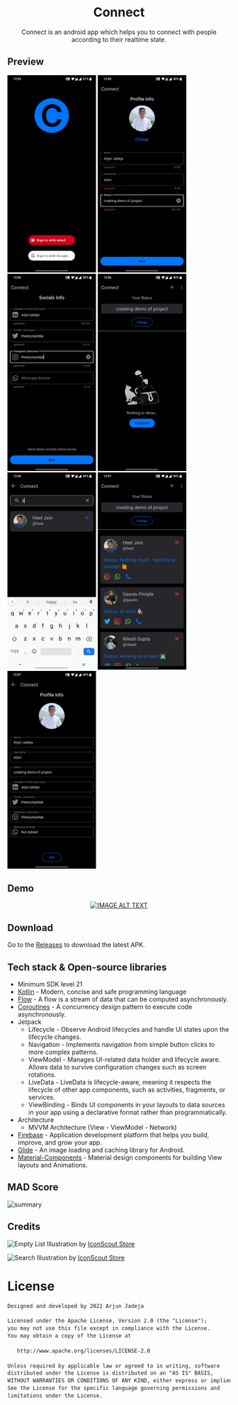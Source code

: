 <h1 align="center">Connect</h1>

<p align="center">  
Connect is an android app which helps you to connect with people according to their realtime state.
</p>

## Preview

<p float="left">
  <img src="assets/1.jpg" width="200" /> 
  <img src="assets/2.jpg" width="200" />
  <img src="assets/3.jpg" width="200" />
  <img src="assets/4.jpg" width="200" /> 
  <img src="assets/5.jpg" width="200" /> 
  <img src="assets/6.jpg" width="200" />
  <img src="assets/7.jpg" width="200" />
</p>

## Demo
<div align="center">
  <a href="https://www.youtube.com/watch?v=Faj8BKEis_I"><img src="https://img.youtube.com/vi/Faj8BKEis_I/0.jpg" alt="IMAGE ALT TEXT"></a>
</div>

## Download
Go to the [Releases](https://github.com/ArjunJadeja/Connect/releases) to download the latest APK.

## Tech stack & Open-source libraries
- Minimum SDK level 21
- [Kotlin](https://kotlinlang.org/) - Modern, concise and safe programming language
- [Flow](https://developer.android.com/kotlin/flow) - A flow is a stream of data that can be computed asynchronously.
- [Coroutines](https://github.com/Kotlin/kotlinx.coroutines) - A concurrency design pattern to execute code asynchronously.
- Jetpack
  - Lifecycle - Observe Android lifecycles and handle UI states upon the lifecycle changes.
  - Navigation - Implements navigation from simple button clicks to more complex patterns.
  - ViewModel - Manages UI-related data holder and lifecycle aware. Allows data to survive configuration changes such as screen rotations.
  - LiveData - LiveData is lifecycle-aware, meaning it respects the lifecycle of other app components, such as activities, fragments, or services.
  - ViewBinding - Binds UI components in your layouts to data sources in your app using a declarative format rather than programmatically.
- Architecture
  - MVVM Architecture (View - ViewModel - Network)
- [Firebase](https://github.com/firebase/quickstart-android) - Application development platform that helps you build, improve, and grow your app.
- [Glide](https://github.com/bumptech/glide) - An image loading and caching library for Android.
- [Material-Components](https://github.com/material-components/material-components-android) - Material design components for building View layouts and Animations.

## MAD Score
![summary](https://user-images.githubusercontent.com/81246797/186257198-7a249533-7c37-4aa1-8dbd-c8c408c6e656.png)

## Credits
![Empty List Illustration](https://iconscout.com/illustration/boy-waiting-with-cat-2637397) by [IconScout Store](https://iconscout.com/contributors/iconscout)

![Search Illustration](https://iconscout.com/illustration/searching-2637403) by [IconScout Store](https://iconscout.com/contributors/iconscout)

# License
```xml
Designed and developed by 2022 Arjun Jadeja

Licensed under the Apache License, Version 2.0 (the "License");
you may not use this file except in compliance with the License.
You may obtain a copy of the License at

   http://www.apache.org/licenses/LICENSE-2.0

Unless required by applicable law or agreed to in writing, software
distributed under the License is distributed on an "AS IS" BASIS,
WITHOUT WARRANTIES OR CONDITIONS OF ANY KIND, either express or implied.
See the License for the specific language governing permissions and
limitations under the License.
```
